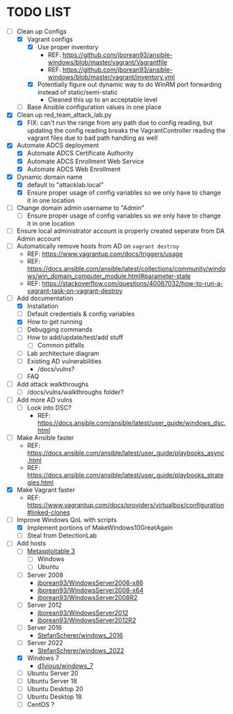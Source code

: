 # TODO LIST
- [ ] Clean up Configs
  - [x] Vagrant configs
    - [x] Use proper inventory
      - REF: https://github.com/jborean93/ansible-windows/blob/master/vagrant/Vagrantfile
      - REF: https://github.com/jborean93/ansible-windows/blob/master/vagrant/inventory.yml
    - [x] Potentially figure out dynamic way to do WinRM port forwarding instead of static/semi-static
      - Cleaned this up to an acceptable level
  - [ ] Base Ansible configuration values in one place
- [x] Clean up red_team_attack_lab.py
    - [x] FIX: can't run the range from any path due to config reading, but updating the config reading breaks the VagrantController reading the vagrant files due to bad path handling as well
- [x] Automate ADCS deployment
  - [x] Automate ADCS Certificate Authority
  - [x] Automate ADCS Enrollment Web Service
  - [x] Automate ADCS Web Enrollment
- [x] Dynamic domain name
    - [x] default to "attacklab.local"
    - [x] Ensure proper usage of config variables so we only have to change it in one location
- [ ] Change domain admin username to "Admin"
    - [ ] Ensure proper usage of config variables so we only have to change it in one location
- [ ] Ensure local administrator account is properly created seperate from DA Admin account
- [ ] Automatically remove hosts from AD on `vagrant destroy`
    - REF: https://www.vagrantup.com/docs/triggers/usage
    - REF: https://docs.ansible.com/ansible/latest/collections/community/windows/win_domain_computer_module.html#parameter-state
    - REF: https://stackoverflow.com/questions/40087032/how-to-run-a-vagrant-task-on-vagrant-destroy
- [ ] Add documentation
    - [x] Installation
    - [ ] Default credentials & config variables
    - [x] How to get running
    - [ ] Debugging commands
    - [ ] How to add/update/test/add stuff
      - [ ] Common pitfalls
    - [ ] Lab architecture diagram
    - [ ] Existing AD vulnerabilities
      - /docs/vulns?
    - [ ] FAQ
- [ ] Add attack walkthroughs
    - [ ] /docs/vulns/walkthroughs folder?
- [ ] Add more AD vulns
  - [ ] Look into DSC?
    - REF: https://docs.ansible.com/ansible/latest/user_guide/windows_dsc.html
- [ ] Make Ansible faster
  - REF: https://docs.ansible.com/ansible/latest/user_guide/playbooks_async.html
  - REF: https://docs.ansible.com/ansible/latest/user_guide/playbooks_strategies.html
- [x] Make Vagrant faster
  - REF: https://www.vagrantup.com/docs/providers/virtualbox/configuration#linked-clones
- [ ] Improve Windows QoL with scripts
  - [x] Implement portions of MakeWindows10GreatAgain 
  - [ ] Steal from DetectionLab
- [ ] Add hosts
    - [ ] [Metasploitable 3](https://github.com/rapid7/metasploitable3)
      - [ ] Windows
      - [ ] Ubuntu
    - [ ] Server 2008
      - [jborean93/WindowsServer2008-x86](https://app.vagrantup.com/jborean93/boxes/WindowsServer2008-x86)
      - [jborean93/WindowsServer2008-x64](https://app.vagrantup.com/jborean93/boxes/WindowsServer2008-x64)
      - [jborean93/WindowsServer2008R2](https://app.vagrantup.com/jborean93/boxes/WindowsServer2008R2)
    - [ ] Server 2012
      - [jborean93/WindowsServer2012](https://app.vagrantup.com/jborean93/boxes/WindowsServer2012)
      - [jborean93/WindowsServer2012R2](https://app.vagrantup.com/jborean93/boxes/WindowsServer2012R2)
    - [ ] Server 2016
      - [StefanScherer/windows_2016](https://app.vagrantup.com/StefanScherer/boxes/windows_2016)
    - [ ] Server 2022
      - [StefanScherer/windows_2022](https://app.vagrantup.com/StefanScherer/boxes/windows_2022)
    - [x] Windows 7
      - [d1vious/windows_7](https://app.vagrantup.com/d1vious/boxes/windows_7)
    - [ ] Ubuntu Server 20
    - [ ] Ubuntu Server 18
    - [ ] Ubuntu Desktop 20
    - [ ] Ubuntu Desktop 18
    - [ ] CentOS ?

